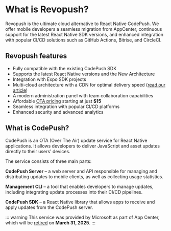 # What is Revopush?

Revopush is the ultimate cloud alternative to React Native CodePush. 
We offer mobile developers a seamless migration from AppCenter, continuous support for the latest React Native SDK versions, and enhanced integration with popular CI/CD solutions such as GitHub Actions, Bitrise, and CircleCI.

## Revopush features

- Fully compatible with the existing CodePush SDK
- Supports the latest React Native versions and the New Architecture
- Integration with Expo SDK projects
- Multi-cloud architecture with a CDN for optimal delivery speed ([read our article](https://revopush.org/revopush-speeds-up-react-native-ota))
- A modern administration panel with team collaboration capabilities
- Affordable [OTA pricing](https://revopush.org/pricing) starting at just **$15**
- Seamless integration with popular CI/CD platforms
- Enhanced security and advanced analytics

## What is CodePush?

CodePush is an OTA (Over The Air) update service for React Native applications. 
It allows developers to deliver JavaScript and asset updates directly to their users' devices.

The service consists of three main parts:

**CodePush Server** – a web server and API responsible for managing and distributing updates to mobile clients, as well as collecting usage statistics.

**Management CLI** – a tool that enables developers to manage updates, including integrating update processes into their CI/CD pipelines.

**CodePush SDK** – a React Native library that allows apps to receive and apply updates from the CodePush server.

::: warning
This service was provided by Microsoft as part of App Center, which will be [retired](https://learn.microsoft.com/en-us/appcenter/retirement) on **March 31, 2025**.
:::
